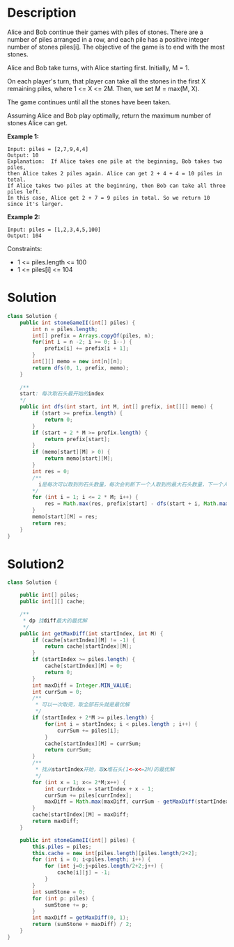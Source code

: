 # Description
Alice and Bob continue their games with piles of stones.  There are a number of piles arranged in a row, and each pile has a positive integer number of stones piles[i].  The objective of the game is to end with the most stones. 

Alice and Bob take turns, with Alice starting first.  Initially, M = 1.

On each player's turn, that player can take all the stones in the first X remaining piles, where 1 <= X <= 2M.  Then, we set M = max(M, X).

The game continues until all the stones have been taken.

Assuming Alice and Bob play optimally, return the maximum number of stones Alice can get.

 

**Example 1:**
```
Input: piles = [2,7,9,4,4]
Output: 10
Explanation:  If Alice takes one pile at the beginning, Bob takes two piles, 
then Alice takes 2 piles again. Alice can get 2 + 4 + 4 = 10 piles in total. 
If Alice takes two piles at the beginning, then Bob can take all three piles left. 
In this case, Alice get 2 + 7 = 9 piles in total. So we return 10 since it's larger.
```
**Example 2:**
```
Input: piles = [1,2,3,4,5,100]
Output: 104
```

Constraints:
* 1 <= piles.length <= 100
* 1 <= piles[i] <= 104
# Solution
``` java
class Solution {
    public int stoneGameII(int[] piles) {
        int n = piles.length;
        int[] prefix = Arrays.copyOf(piles, n);
        for(int i = n -2; i >= 0; i--) {
            prefix[i] += prefix[i + 1];
        }
        int[][] memo = new int[n][n];
        return dfs(0, 1, prefix, memo);
    }
    
    /**
    start: 每次取石头最开始的index
    */
    public int dfs(int start, int M, int[] prefix, int[][] memo) {
        if (start >= prefix.length) {
            return 0;
        }
        if (start + 2 * M >= prefix.length) {
            return prefix[start];
        }
        if (memo[start][M] > 0) {
            return memo[start][M];
        }
        int res = 0;
        /**
          i是每次可以取到的石头数量，每次会判断下一个人取到的最大石头数量，下一个人取到的越小，那么最后的获取数越大
        */
        for (int i = 1; i <= 2 * M; i++) {
            res = Math.max(res, prefix[start] - dfs(start + i, Math.max(M, i), prefix, memo));
        }
        memo[start][M] = res;
        return res;
    }
}
```

# Solution2
```java
class Solution {

    public int[] piles;
    public int[][] cache;

    /**
     * dp 找diff最大的最优解
     */
    public int getMaxDiff(int startIndex, int M) {
        if (cache[startIndex][M] != -1) {
            return cache[startIndex][M];
        }
        if (startIndex >= piles.length) {
            cache[startIndex][M] = 0;
            return 0;
        }
        int maxDiff = Integer.MIN_VALUE;
        int currSum = 0;
        /**
         * 可以一次取完，取全部石头就是最优解
         */
        if (startIndex + 2*M >= piles.length) {
            for(int i = startIndex; i < piles.length ; i++) {
                currSum += piles[i];
            }
            cache[startIndex][M] = currSum;
            return currSum;
        }
        /**
         * 找从startIndex开始，取x堆石头(1<=x<=2M)的最优解
         */
        for (int x = 1; x<= 2*M;x++) {
            int currIndex = startIndex + x - 1;
            currSum += piles[currIndex];
            maxDiff = Math.max(maxDiff, currSum - getMaxDiff(startIndex + x, Math.max(x, M)));
        }
        cache[startIndex][M] = maxDiff;
        return maxDiff;
    }

    public int stoneGameII(int[] piles) {
        this.piles = piles;
        this.cache = new int[piles.length][piles.length/2+2];
        for (int i = 0; i<piles.length; i++) {
            for (int j=0;j<piles.length/2+2;j++) {
                cache[i][j] = -1;
            }
        }
        int sumStone = 0;
        for (int p: piles) {
            sumStone += p;
        }
        int maxDiff = getMaxDiff(0, 1);
        return (sumStone + maxDiff) / 2;
    }
}
```